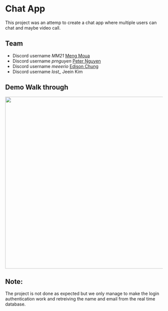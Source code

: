 # Chat App

This project was an attemp to create a chat app where multiple users can chat and maybe video call.

## Team
- Discord username *MM21* [Meng Moua](https://github.com/mmoua89)
- Discord username *prnguyen* [Peter Nguyen](https://github.com/prnguyen)
- Discord username *meeerio* [Edison Chung](https://github.com/chunged4)
- Discord username *lost_* Jeein Kim

## Demo Walk through
<img src="demo.gif" width = 550><br>

## Note:
The project is not done as expected but we only manage to make the login authentication work and retreiving the name and email from the real time database.
